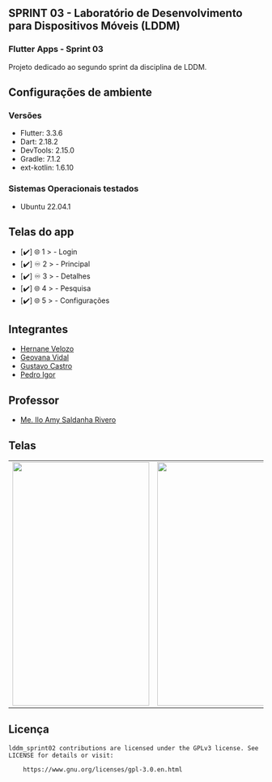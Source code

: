 ## SPRINT 03 - Laboratório de Desenvolvimento para Dispositivos Móveis (LDDM)
### Flutter Apps - Sprint 03

Projeto dedicado ao segundo sprint da disciplina de LDDM.


## Configurações de ambiente
### Versões
- Flutter: 3.3.6
- Dart: 2.18.2
- DevTools: 2.15.0
- Gradle: 7.1.2
- ext-kotlin: 1.6.10

### Sistemas Operacionais testados
- Ubuntu 22.04.1


## Telas do app
- [✔️] 🌐 1 > - Login
- [✔️] ♾️ 2 > - Principal
- [✔️] ♾️ 3 > - Detalhes
- [✔️] 🌐 4 > - Pesquisa
- [✔️] 🌐 5 > - Configurações


## Integrantes

* [Hernane Velozo](https://github.com/hernanevelozo)
* [Geovana Vidal](https://github.com/geovanavidalm)
* [Gustavo Castro](https://github.com/GustavoVCastro)
* [Pedro Igor](https://github.com/pedroigorreis)

## Professor

* [Me. Ilo Amy Saldanha Rivero](https://www.escavador.com/sobre/4550958/ilo-amy-saldanha-rivero)


## Telas

<table>
  <tr>
    <td><img src="https://user-images.githubusercontent.com/88516429/192123673-a67915f4-f35d-4a10-9931-d6eae4063741.png" height = "480" width="270"></td>
    <td><img src="https://user-images.githubusercontent.com/88516429/192123677-7d47b789-c8c1-43e7-a144-93272ad5ba99.png" height = "480" width="270"></td>
    <td><img src="https://user-images.githubusercontent.com/88516429/192123676-5f6877d8-4bfd-4352-8fc6-bccbc1219b86.png" height = "480" width="270"></td>
    <td><img src="https://user-images.githubusercontent.com/88516429/192123675-405f7f22-648c-4fcd-a663-dda03d020791.png" height = "480" width="270"></td>
  </tr>
</table>


## Licença

    lddm_sprint02 contributions are licensed under the GPLv3 license. See LICENSE for details or visit:
        
        https://www.gnu.org/licenses/gpl-3.0.en.html
